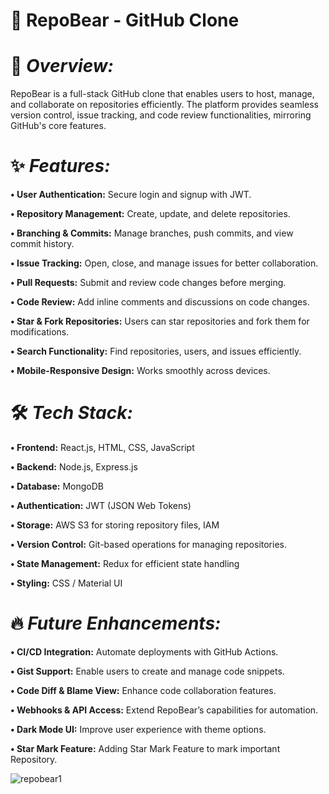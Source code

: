 # **🐻 RepoBear - GitHub Clone**

# **🚀 _Overview:_**

RepoBear is a full-stack GitHub clone that enables users to host, manage, and collaborate on repositories efficiently. The platform provides seamless version control, issue tracking, and code review functionalities, mirroring GitHub's core features.

# **✨ _Features:_**

**•	User Authentication:** Secure login and signup with JWT.

**•	Repository Management:** Create, update, and delete repositories.

**•	Branching & Commits:** Manage branches, push commits, and view commit history.

**•	Issue Tracking:** Open, close, and manage issues for better collaboration.

**•	Pull Requests:** Submit and review code changes before merging.

**•	Code Review:** Add inline comments and discussions on code changes.

**•	Star & Fork Repositories:** Users can star repositories and fork them for modifications.

**•	Search Functionality:** Find repositories, users, and issues efficiently.

**•	Mobile-Responsive Design:** Works smoothly across devices.

# **🛠️ _Tech Stack:_**

**•	Frontend:** React.js, HTML, CSS, JavaScript

**•	Backend:** Node.js, Express.js

**•	Database:** MongoDB

**•	Authentication:** JWT (JSON Web Tokens)

**•	Storage:** AWS S3 for storing repository files, IAM

**•	Version Control:** Git-based operations for managing repositories.

**•	State Management:** Redux for efficient state handling

**•	Styling:** CSS / Material UI

# **🔥 _Future Enhancements:_**

**•	CI/CD Integration:** Automate deployments with GitHub Actions.

**•	Gist Support:** Enable users to create and manage code snippets.

**•	Code Diff & Blame View:** Enhance code collaboration features.

**•	Webhooks & API Access:** Extend RepoBear’s capabilities for automation.

**•	Dark Mode UI:** Improve user experience with theme options.

**•	Star Mark Feature:** Adding Star Mark Feature to mark important Repository.

![repobear1](https://github.com/user-attachments/assets/f2a73152-7f3b-4257-89a3-f2dc727770ad)
